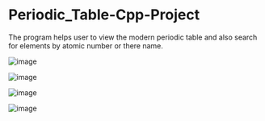 # Periodic_Table-Cpp-Project
The program helps user to view the modern periodic table and also search for elements by atomic number or there name.

![image](https://user-images.githubusercontent.com/120635713/233185008-f23a7611-5a17-4db3-acfc-50b0e6644ac8.png)

![image](https://user-images.githubusercontent.com/120635713/233186060-56326c62-014d-4552-904d-b6df91aee6cd.png)

![image](https://user-images.githubusercontent.com/120635713/233185638-907e1286-afac-4765-86a4-d49d51914896.png)

![image](https://user-images.githubusercontent.com/120635713/233185777-bb593527-4663-4e0b-9be7-a1323858f1f1.png)


